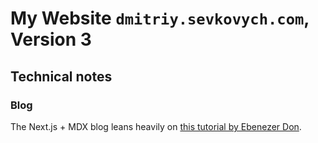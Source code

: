 # My Website `dmitriy.sevkovych.com`, Version 3

## Technical notes

### Blog

The Next.js + MDX blog leans heavily on [this tutorial by Ebenezer Don](https://www.youtube.com/watch?v=WCGopHwXnic).
